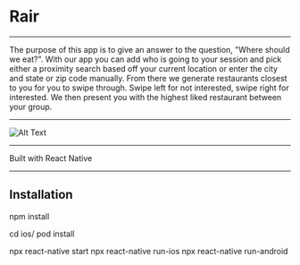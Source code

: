 # Rair

---

The purpose of this app is to give an answer to the question, "Where should we eat?". With our app you can add who is going to your session and pick either a proximity search based off your current location or enter the city and state or zip code manually. From there we generate restaurants closest to you for you to swipe through. Swipe left for not interested, swipe right for interested. We then present you with the highest liked restaurant between your group.

---

![Alt Text](https://media0.giphy.com/media/JpAU0pc6ZlWrOXWRr0/giphy.gif)

---

Built with React Native

---

## Installation

npm install

cd ios/
pod install

npx react-native start
npx react-native run-ios
npx react-native run-android
